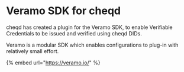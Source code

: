 # Veramo SDK for cheqd

cheqd has created a plugin for the Veramo SDK, to enable Verifiable Credentials to be issued and verified using cheqd DIDs.

Veramo is a modular SDK which enables configurations to plug-in with relatively small effort.

{% embed url="https://veramo.io/" %}

